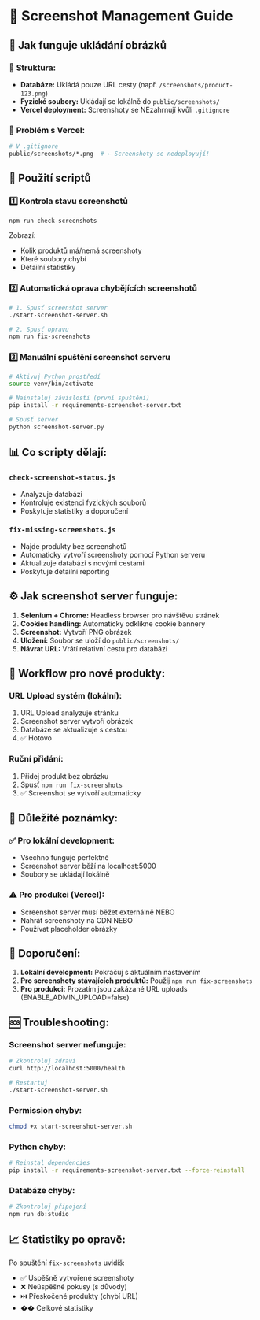 # 📸 Screenshot Management Guide

## 🎯 Jak funguje ukládání obrázků

### 📂 **Struktura:**
- **Databáze:** Ukládá pouze URL cesty (např. `/screenshots/product-123.png`)
- **Fyzické soubory:** Ukládají se lokálně do `public/screenshots/`
- **Vercel deployment:** Screenshoty se NEzahrnují kvůli `.gitignore`

### 🚫 **Problém s Vercel:**
```bash
# V .gitignore
public/screenshots/*.png  # ← Screenshoty se nedeployují!
```

## 🔧 Použití scriptů

### 1️⃣ **Kontrola stavu screenshotů**
```bash
npm run check-screenshots
```
Zobrazí:
- Kolik produktů má/nemá screenshoty
- Které soubory chybí
- Detailní statistiky

### 2️⃣ **Automatická oprava chybějících screenshotů**
```bash
# 1. Spusť screenshot server
./start-screenshot-server.sh

# 2. Spusť opravu
npm run fix-screenshots
```

### 3️⃣ **Manuální spuštění screenshot serveru**
```bash
# Aktivuj Python prostředí
source venv/bin/activate

# Nainstaluj závislosti (první spuštění)
pip install -r requirements-screenshot-server.txt

# Spusť server
python screenshot-server.py
```

## 📊 **Co scripty dělají:**

### `check-screenshot-status.js`
- Analyzuje databázi
- Kontroluje existenci fyzických souborů
- Poskytuje statistiky a doporučení

### `fix-missing-screenshots.js`
- Najde produkty bez screenshotů
- Automaticky vytvoří screenshoty pomocí Python serveru
- Aktualizuje databázi s novými cestami
- Poskytuje detailní reporting

## ⚙️ **Jak screenshot server funguje:**

1. **Selenium + Chrome:** Headless browser pro návštěvu stránek
2. **Cookies handling:** Automaticky odklikne cookie bannery
3. **Screenshot:** Vytvoří PNG obrázek
4. **Uložení:** Soubor se uloží do `public/screenshots/`
5. **Návrat URL:** Vrátí relativní cestu pro databázi

## 🔄 **Workflow pro nové produkty:**

### URL Upload systém (lokální):
1. URL Upload analyzuje stránku
2. Screenshot server vytvoří obrázek
3. Databáze se aktualizuje s cestou
4. ✅ Hotovo

### Ruční přidání:
1. Přidej produkt bez obrázku
2. Spusť `npm run fix-screenshots`
3. ✅ Screenshot se vytvoří automaticky

## 🚨 **Důležité poznámky:**

### ✅ **Pro lokální development:**
- Všechno funguje perfektně
- Screenshot server běží na localhost:5000
- Soubory se ukládají lokálně

### ⚠️ **Pro produkci (Vercel):**
- Screenshot server musí běžet externálně NEBO
- Nahrát screenshoty na CDN NEBO
- Používat placeholder obrázky

## 🎯 **Doporučení:**

1. **Lokální development:** Pokračuj s aktuálním nastavením
2. **Pro screenshoty stávajících produktů:** Použij `npm run fix-screenshots`
3. **Pro produkci:** Prozatím jsou zakázané URL uploads (ENABLE_ADMIN_UPLOAD=false)

## 🆘 **Troubleshooting:**

### Screenshot server nefunguje:
```bash
# Zkontroluj zdraví
curl http://localhost:5000/health

# Restartuj
./start-screenshot-server.sh
```

### Permission chyby:
```bash
chmod +x start-screenshot-server.sh
```

### Python chyby:
```bash
# Reinstal dependencies
pip install -r requirements-screenshot-server.txt --force-reinstall
```

### Databáze chyby:
```bash
# Zkontroluj připojení
npm run db:studio
```

## 📈 **Statistiky po opravě:**

Po spuštění `fix-screenshots` uvidíš:
- ✅ Úspěšně vytvořené screenshoty
- ❌ Neúspěšné pokusy (s důvody)
- ⏭️ Přeskočené produkty (chybí URL)
- �� Celkové statistiky 